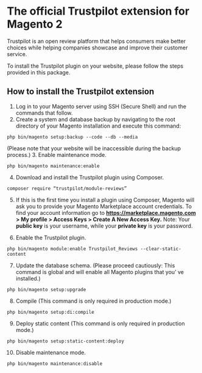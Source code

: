 # The official Trustpilot extension for Magento 2


Trustpilot is an open review platform that helps consumers make better choices while helping companies showcase and improve their customer service.

To install the Trustpilot plugin on your website, please follow the steps provided in this package. 

## How to install the Trustpilot extension

1.  Log in to your Magento server using SSH (Secure Shell) and run the  commands that follow.
2.  Create a system and database backup by navigating to the root directory of your Magento installation and execute this command: 
  
  ```php bin/magento setup:backup --code --db --media```
  
(Please note that your website will be inaccessible during the backup process.)
3.  Enable maintenance mode.

  ```php bin/magento maintenance:enable```
  
4.  Download and install the Trustpilot plugin using Composer.

  ```composer require “trustpilot/module-reviews”```
  
5.  If this is the first time you install a plugin using Composer, Magento will ask you to provide your Magento Marketplace account credentials. To find your account information go to __https://marketplace.magento.com > My profile > Access Keys > Create A New Access Key.__ Note: Your __public key__ is your username, while your __private key__ is your password.

6.  Enable the Trustpilot plugin.

  ```php bin/magento module:enable Trustpilot_Reviews --clear-static-content```
  
7.  Update the database schema. (Please proceed cautiously: This command is global and will enable all Magento plugins that you’ ve installed.)

  ```php bin/magento setup:upgrade```
  
8.  Compile (This command is only required in production mode.)

  ```php bin/magento setup:di:compile```
  
9.  Deploy static content (This command is only required in production mode.)

  ```php bin/magento setup:static-content:deploy```
  
10. Disable maintenance mode.

  ```php bin/magento maintenance:disable```


